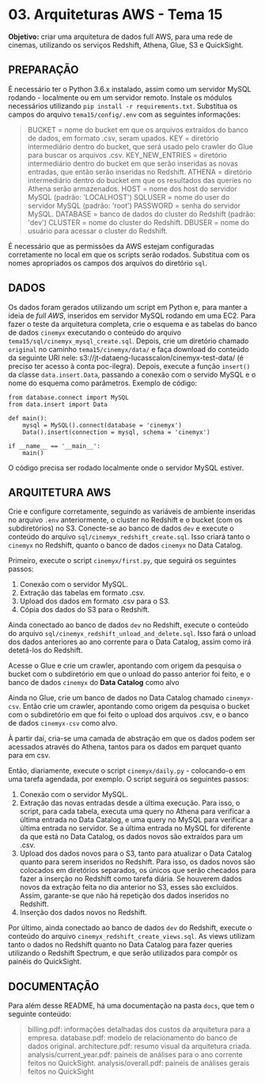 # 03. Arquiteturas AWS - Tema 15

**Objetivo:** criar uma arquitetura de dados full AWS, para uma rede de cinemas, utilizando os serviços Redshift, Athena, Glue, S3 e QuickSight.

## PREPARAÇÃO

É necessário ter o Python 3.6.x instalado, assim como um servidor MySQL rodando - localmente ou em um servidor remoto. Instale os módulos necessários utilizando `pip install -r requirements.txt`. Substitua os campos do arquivo `tema15/config/.env` com as seguintes informações:

> BUCKET = nome do bucket em que os arquivos extraídos do banco de dados, em formato .csv, seram upados.
> KEY = diretório intermediário dentro do bucket, que será usado pelo crawler do Glue para buscar os arquivos .csv.
> KEY_NEW_ENTRIES = diretório intermediário dentro do bucket em que serão inseridas as novas entradas, que então serão inseridas no Redshift.
> ATHENA = diretório intermediário dentro do bucket em que os resultados das queries no Athena serão armazenados.
> HOST = nome dos host do servidor MySQL (padrão: 'LOCALHOST')
> SQLUSER = nome do user do servidor MySQL (padrão: 'root')
> PASSWORD = senha do servidor MySQL.
> DATABASE = banco de dados do cluster do Redshift (padrão: 'dev')
> CLUSTER = nome do cluster do Redshift.
> DBUSER = nome do usuário para acessar o cluster do Redshift.

É necessário que as permissões da AWS estejam configuradas corretamente no local em que os scripts serão rodados. Substitua com os nomes apropriados os campos dos arquivos do diretório `sql`.

## DADOS

Os dados foram gerados utilizando um script em Python e, para manter a ideia de *full AWS*, inseridos em servidor MySQL rodando em uma EC2. Para fazer o teste da arquitetura completa, crie o esquema e as tabelas do banco de dados `cinemyx` executando o conteúdo do arquivo `tema15/sql/cinemyx_mysql_create.sql`. Depois, crie um diretório chamado `original` no caminho `tema15/cinemyx/data/` e faça download do conteúdo da seguinte URI nele: s3://jt-dataeng-lucasscalon/cinemyx-test-data/ (é preciso ter acesso à conta poc-ilegra). Depois, execute a função `insert()` da classe `data.insert.Data`, passando a conexão com o servido MySQL e o nome do esquema como parâmetros. Exemplo de código:

    from database.connect import MySQL
    from data.insert import Data

    def main():
	    mysql = MySQL().connect(database = 'cinemyx')
	    Data().insert(connection = mysql, schema = 'cinemyx')

	if __name__ == '__main__':
		main()

O código precisa ser rodado localmente onde o servidor MySQL estiver.

## ARQUITETURA AWS

Crie e configure corretamente, seguindo as variáveis de ambiente inseridas no arquivo `.env` anteriormente, o cluster no Redshift e o bucket (com os subdiretórios) no S3. Conecte-se ao banco de dados `dev` e execute o conteúdo do arquivo `sql/cinemyx_redshift_create.sql`. Isso criará tanto o `cinemyx` no Redshift, quanto o banco de dados `cinemyx` no Data Catalog.

Primeiro, execute o script `cinemyx/first.py`, que seguirá os seguintes passos:

 1. Conexão com o servidor MySQL.
 2. Extração das tabelas em formato .csv.
 3. Upload dos dados em formato .csv para o S3.
 4. Cópia dos dados do S3 para o Redshift.

Ainda conectado ao banco de dados `dev` no Redshift, execute o conteúdo do arquivo `sql/cinemyx_redshift_unload_and_delete.sql`. Isso fará o unload dos dados anteriores ao ano corrente para o Data Catalog, assim como irá detetá-los do Redshift.

Acesse o Glue e crie um crawler, apontando com origem da pesquisa o bucket com o subdiretório em que o unload do passo anterior foi feito, e o banco de dados `cinemyx` do **Data Catalog** como alvo

Ainda no Glue, crie um banco de dados no Data Catalog chamado `cinemyx-csv`. Então crie um crawler, apontando como origem da pesquisa o bucket com o subdiretório em que foi feito o upload dos arquivos .csv, e o banco de dados `cinemyx-csv` como alvo. 

À partir daí, cria-se uma camada de abstração em que os dados podem ser acessados através do Athena, tantos para os dados em parquet quanto para em csv.

Então, diariamente, execute o script `cinemyx/daily.py` - colocando-o em uma tarefa agendada, por exemplo. O script seguirá os seguintes passos:

 1. Conexão com o servidor MySQL.
 2. Extração das novas entradas desde a última execução. Para isso, o script, para cada tabela, executa uma query no Athena para verificar a última entrada no Data Catalog, e uma query no MySQL para verificar a última entrada no servidor. Se a última entrada no MySQL for diferente da que está no Data Catalog, os dados novos são extraídos para um .csv.
 3. Upload dos dados novos para o S3, tanto para atualizar o Data Catalog quanto para serem inseridos no Redshift. Para isso, os dados novos são colocados em diretórios separados, os únicos que serão checados para fazer a inserção no Redshift como tarefa diária. Se houverem dados novos da extração feita no dia anterior no S3, esses são excluídos. Assim, garante-se que não há repetição dos dados inseridos no Redshift.
 4. Inserção dos dados novos no Redshift.

Por último, ainda conectado ao banco de dados `dev` do Redshift, execute o conteúdo do arquivo `cinemyx_redshift_create_views.sql`. As views utilizam tanto o dados no Redshift quanto no Data Catalog para fazer queries utilizando o Redshift Spectrum, e que serão utilizados para compôr os painéis do QuickSight.

## DOCUMENTAÇÃO

Para além desse README, há uma documentação na pasta `docs`, que tem o seguinte conteúdo:

> billing.pdf: informações detalhadas dos custos da arquitetura para a empresa.
> database.pdf: modelo de relacionamento do banco de dados original.
> architecture.pdf: resumo visual da arquitetura criada.
> analysis/current_year.pdf: paineis de análises para o ano corrente feitos no QuickSight.
> analysis/overall.pdf: paineis de análises gerais feitos no QuickSight
